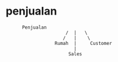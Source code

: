 # penjualan
          Penjualan
                          /  |   \
                         /   |    \
                      Rumah  |     Customer
                             |
                           Sales

